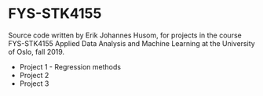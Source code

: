 # FYS-STK4155

Source code written by Erik Johannes Husom, for projects in the course FYS-STK4155 Applied Data Analysis and Machine Learning at the University of Oslo, fall 2019.

* Project 1 - Regression methods
* Project 2
* Project 3
